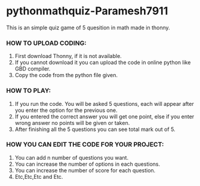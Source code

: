 # pythonmathquiz-Paramesh7911
This is an simple quiz game of 5 quesition in math made in thonny.
### HOW TO UPLOAD CODING:
1. First download Thonny, if it is not available.
2. If you cannot download it you can upload the code in online python like GBD compiler.
3. Copy the code from the python file given.
### HOW TO PLAY:
1. If you run the code. You will be asked 5 questions, each will appear after you enter the option for the previous one.
2. If you entered the correct answer you will get one point, else if you enter wrong answer no points will be given or taken.
3. After finishing all the 5 questions you can see total mark out of 5.
### HOW YOU CAN EDIT THE CODE FOR YOUR PROJECT:
1. You can add n number of questions you want.
2. You can increase the number of options in each questions.
3. You can increase the number of score for each question.
4. Etc,Etc,Etc and Etc.
